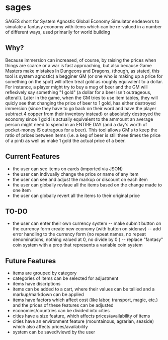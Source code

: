 # sages
SAGES short for System Agnostic Global Economy Simulator endeavors to simulate a fantasy economy with items which can be re-valued in a
number of different ways, used primarily for world building 
## Why? 
Because immersion can increased, of course, by raising the prices when things are scarce or a war is fast approaching, but also because Game Masters make mistakes
In Dungeons and Dragons, (though, as stated, this tool is system agnostic) a begginer GM (or one who is making up a price for something on the spot) 
will often treat gold as roughly equivalent to a dollar. For instance, a player might try to buy a 
mug of beer and the GM will reflexively say something "1 gold" (a dollar for a beer isn't outrageous, afterall). 
Later in the game, when the GM tries to use item tables, they will quicly see that changing the price of 
beer to 1 gold, has either destroyed immersion (since they have to go back on their word and have the player subtract 4 copper from their inventory instead) or absolutely destroyed the economy
since 1 gold is actually equivalent to the ammount an average person might need to spend in an ENTIRE DAY (and a day's worth of pocket-money IS outragous for a beer). This tool allows GM's to keep the ratio of prices between items 
(i.e. a keg of beer is still three times the price of a pint) as well as make 1 gold the actual price of a beer. 

## Current Features
- the user can see items on cards (imported via JSON) 
- the user can indivually change the price or name of any item
- the user can see and adjust the markup or discount on each item 
- the user can globally revlaue all the items based on the change made to one item 
- the user can globally revert all the items to their original price 


## TO-DO 
- the user can enter their own currency system 
-- make submit button on the currency form create new economy (with button on sidenav)
-- add error handling to the currency form (no repeat names, no repeat denominations, nothing valued at 0, no divide by 0 ) 
-- replace "fantasy" coin system with a prop that represents a variable coin system 

## Future Features 
- items are grouped by category 
- categories of items can be selected for adjustment
- items have discriptions
- items can be added to a cart, where their values can be tallied and a markup/markdown can be applied 
- items have factors which affect cost (like labor, transport, magic, etc.) and the prices of these features can be adjusted
- economies/countries can be divided into cities 
- cities have a size feature, which affects prices/availability of items 
- cities have an environment feature (mountainous, agrarian, seaside) which also affects prices/availability 
- system can be saved/viewd by the user 


